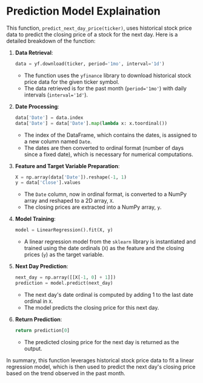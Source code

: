 # Prediction Model Explaination

This function, `predict_next_day_price(ticker)`, uses historical stock price data to predict the closing price of a stock for the next day. Here is a detailed breakdown of the function:

1. **Data Retrieval**:
   ```python
   data = yf.download(ticker, period='1mo', interval='1d')
   ```
   - The function uses the `yfinance` library to download historical stock price data for the given ticker symbol.
   - The data retrieved is for the past month (`period='1mo'`) with daily intervals (`interval='1d'`).

2. **Date Processing**:
   ```python
   data['Date'] = data.index
   data['Date'] = data['Date'].map(lambda x: x.toordinal())
   ```
   - The index of the DataFrame, which contains the dates, is assigned to a new column named `Date`.
   - The dates are then converted to ordinal format (number of days since a fixed date), which is necessary for numerical computations.

3. **Feature and Target Variable Preparation**:
   ```python
   X = np.array(data['Date']).reshape(-1, 1)
   y = data['Close'].values
   ```
   - The `Date` column, now in ordinal format, is converted to a NumPy array and reshaped to a 2D array, `X`.
   - The closing prices are extracted into a NumPy array, `y`.

4. **Model Training**:
   ```python
   model = LinearRegression().fit(X, y)
   ```
   - A linear regression model from the `sklearn` library is instantiated and trained using the date ordinals (`X`) as the feature and the closing prices (`y`) as the target variable.

5. **Next Day Prediction**:
   ```python
   next_day = np.array([[X[-1, 0] + 1]])
   prediction = model.predict(next_day)
   ```
   - The next day's date ordinal is computed by adding 1 to the last date ordinal in `X`.
   - The model predicts the closing price for this next day.

6. **Return Prediction**:
   ```python
   return prediction[0]
   ```
   - The predicted closing price for the next day is returned as the output.

In summary, this function leverages historical stock price data to fit a linear regression model, which is then used to predict the next day's closing price based on the trend observed in the past month.
